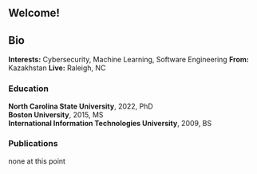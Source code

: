 ## Welcome!

## Bio
**Interests:** Cybersecurity, Machine Learning, Software Engineering
**From:** Kazakhstan
**Live:** Raleigh, NC

### Education

**North Carolina State University**, 2022, PhD  
**Boston University**, 2015, MS  
**International Information Technologies University**, 2009, BS  

### Publications
none at this point


